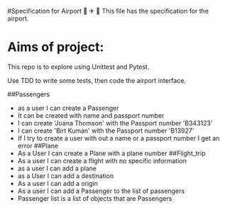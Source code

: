 #Specification for Airport 🛫 ✈ 🛬 
This file has the specification for the airport.

# Aims of project:
This repo is to explore using Unittest and Pytest.

Use TDD to write some tests, then code the airport interface.



##Passengers
- as a user I can create a Passenger
- It can be created with name and passport number
- I can create 'Joana Thomson' with the Passport number 'B343123'
- I can create 'Birt Kuman' with the Passport number 'B13927'
- If I try to create a user with out a name or a passport number I get an error
##Plane
- As a User I can create a Plane with a plane number
##Flight_trip
- As a user I can create a flight with no specific information
- as a user I can add a plane
- as a User I can add a destination
- As a user I can add a origin
- As a user I can add a Passenger to the list of passengers
- Passenger list is a list of objects that are Passengers